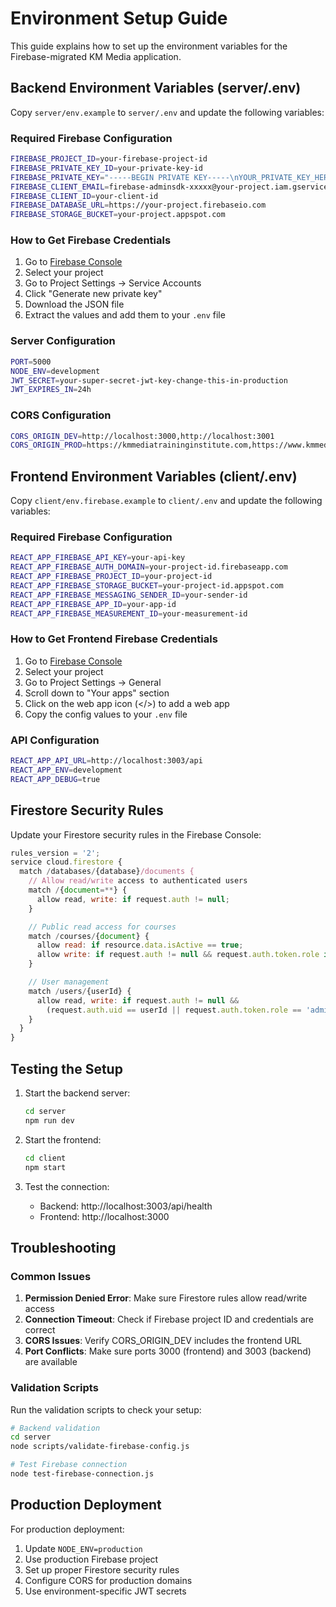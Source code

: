 # Environment Setup Guide

This guide explains how to set up the environment variables for the Firebase-migrated KM Media application.

## Backend Environment Variables (server/.env)

Copy `server/env.example` to `server/.env` and update the following variables:

### Required Firebase Configuration

```bash
FIREBASE_PROJECT_ID=your-firebase-project-id
FIREBASE_PRIVATE_KEY_ID=your-private-key-id
FIREBASE_PRIVATE_KEY="-----BEGIN PRIVATE KEY-----\nYOUR_PRIVATE_KEY_HERE\n-----END PRIVATE KEY-----\n"
FIREBASE_CLIENT_EMAIL=firebase-adminsdk-xxxxx@your-project.iam.gserviceaccount.com
FIREBASE_CLIENT_ID=your-client-id
FIREBASE_DATABASE_URL=https://your-project.firebaseio.com
FIREBASE_STORAGE_BUCKET=your-project.appspot.com
```

### How to Get Firebase Credentials

1. Go to [Firebase Console](https://console.firebase.google.com/)
2. Select your project
3. Go to Project Settings → Service Accounts
4. Click "Generate new private key"
5. Download the JSON file
6. Extract the values and add them to your `.env` file

### Server Configuration

```bash
PORT=5000
NODE_ENV=development
JWT_SECRET=your-super-secret-jwt-key-change-this-in-production
JWT_EXPIRES_IN=24h
```

### CORS Configuration

```bash
CORS_ORIGIN_DEV=http://localhost:3000,http://localhost:3001
CORS_ORIGIN_PROD=https://kmmediatraininginstitute.com,https://www.kmmediatraininginstitute.com
```

## Frontend Environment Variables (client/.env)

Copy `client/env.firebase.example` to `client/.env` and update the following variables:

### Required Firebase Configuration

```bash
REACT_APP_FIREBASE_API_KEY=your-api-key
REACT_APP_FIREBASE_AUTH_DOMAIN=your-project-id.firebaseapp.com
REACT_APP_FIREBASE_PROJECT_ID=your-project-id
REACT_APP_FIREBASE_STORAGE_BUCKET=your-project-id.appspot.com
REACT_APP_FIREBASE_MESSAGING_SENDER_ID=your-sender-id
REACT_APP_FIREBASE_APP_ID=your-app-id
REACT_APP_FIREBASE_MEASUREMENT_ID=your-measurement-id
```

### How to Get Frontend Firebase Credentials

1. Go to [Firebase Console](https://console.firebase.google.com/)
2. Select your project
3. Go to Project Settings → General
4. Scroll down to "Your apps" section
5. Click on the web app icon (</>) to add a web app
6. Copy the config values to your `.env` file

### API Configuration

```bash
REACT_APP_API_URL=http://localhost:3003/api
REACT_APP_ENV=development
REACT_APP_DEBUG=true
```

## Firestore Security Rules

Update your Firestore security rules in the Firebase Console:

```javascript
rules_version = '2';
service cloud.firestore {
  match /databases/{database}/documents {
    // Allow read/write access to authenticated users
    match /{document=**} {
      allow read, write: if request.auth != null;
    }

    // Public read access for courses
    match /courses/{document} {
      allow read: if resource.data.isActive == true;
      allow write: if request.auth != null && request.auth.token.role in ['admin', 'trainer'];
    }

    // User management
    match /users/{userId} {
      allow read, write: if request.auth != null &&
        (request.auth.uid == userId || request.auth.token.role == 'admin');
    }
  }
}
```

## Testing the Setup

1. Start the backend server:

   ```bash
   cd server
   npm run dev
   ```

2. Start the frontend:

   ```bash
   cd client
   npm start
   ```

3. Test the connection:
   - Backend: http://localhost:3003/api/health
   - Frontend: http://localhost:3000

## Troubleshooting

### Common Issues

1. **Permission Denied Error**: Make sure Firestore rules allow read/write access
2. **Connection Timeout**: Check if Firebase project ID and credentials are correct
3. **CORS Issues**: Verify CORS_ORIGIN_DEV includes the frontend URL
4. **Port Conflicts**: Make sure ports 3000 (frontend) and 3003 (backend) are available

### Validation Scripts

Run the validation scripts to check your setup:

```bash
# Backend validation
cd server
node scripts/validate-firebase-config.js

# Test Firebase connection
node test-firebase-connection.js
```

## Production Deployment

For production deployment:

1. Update `NODE_ENV=production`
2. Use production Firebase project
3. Set up proper Firestore security rules
4. Configure CORS for production domains
5. Use environment-specific JWT secrets

